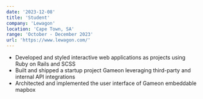 ```yaml
---
date: '2023-12-08'
title: 'Student'
company: 'Lewagon'
location: 'Cape Town, SA'
range: 'October - December 2023'
url: 'https://www.lewagon.com/'
---
```


- Developed and styled interactive web applications as projects using Ruby on Rails and SCSS
- Built and shipped a startup project Gameon leveraging third-party and internal API integrations
- Architected and implemented the user interface of Gameon embeddable mapbox

